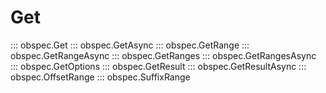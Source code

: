 # Get

::: obspec.Get
::: obspec.GetAsync
::: obspec.GetRange
::: obspec.GetRangeAsync
::: obspec.GetRanges
::: obspec.GetRangesAsync
::: obspec.GetOptions
::: obspec.GetResult
::: obspec.GetResultAsync
::: obspec.OffsetRange
::: obspec.SuffixRange
